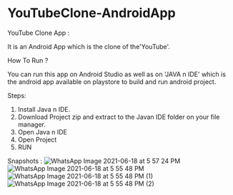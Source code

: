 # YouTubeClone-AndroidApp

YouTube Clone App  :

It is an Android App which is the clone of the'YouTube'.

How To Run ?

  You can run this app on Android Studio as well as on 'JAVA n IDE' which is the android app available on playstore to build and run android project.
  
  Steps:
   1. Install Java n IDE.
   2. Download Project zip and extract to the Javan IDE folder on your file manager.
   3. Open Java n IDE
   4. Open Project
   5. RUN


Snapshots :
![WhatsApp Image 2021-06-18 at 5 57 24 PM](https://user-images.githubusercontent.com/67456816/122592295-b9b5f380-d081-11eb-90f2-f67964e23e39.jpeg)
![WhatsApp Image 2021-06-18 at 5 55 48 PM](https://user-images.githubusercontent.com/67456816/122592316-bf133e00-d081-11eb-9d40-9c79ce53c0ad.jpeg)
![WhatsApp Image 2021-06-18 at 5 55 48 PM (1)](https://user-images.githubusercontent.com/67456816/122592324-c2a6c500-d081-11eb-806e-8cd66c6e7fdc.jpeg)
![WhatsApp Image 2021-06-18 at 5 55 48 PM (2)](https://user-images.githubusercontent.com/67456816/122592350-c9353c80-d081-11eb-885f-f1a3188f1392.jpeg)
